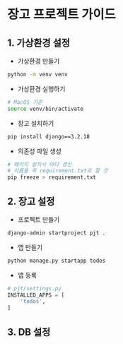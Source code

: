 # 장고 프로젝트 가이드
## 1. 가상환경 설정
- 가상환경 만들기
```bash
python -m venv venv 
```
- 가상환경 실행하기
```bash
# MacOS 기준
source venv/bin/activate
```
- 장고 설치하기
```bash
pip install django==3.2.18
```
- 의존성 파일 생성
```bash
# 패키지 설치시 마다 갱신
# 이름을 꼭 requirement.txt로 할 것
pip freeze > requirement.txt
```
## 2. 장고 설정
- 프로젝트 만들기
```bash
django-admin startproject pjt .
```
- 앱 만들기
```bash
python manage.py startapp todos
```
- 앱 등록
```py
# pjt/settings.py
INSTALLED_APPS = [
    'todos',
]
```
## 3. DB 설정


